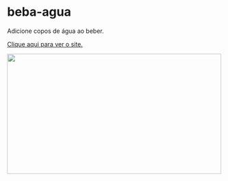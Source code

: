 # beba-agua
Adicione copos de água ao beber.

<a href="https://mssdesign.github.io/beba-agua/" target="_blank">Clique aqui para ver o site.</a>

<img src="https://github.com/mssdesign/portifolios/blob/main/portifolio_vs1/src/Assets/WebSitesPreview/DrinkWater.png?raw=true" target='_blank' width="500" height="280">
